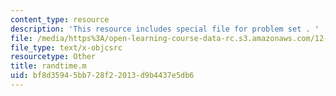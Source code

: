 ```yaml
---
content_type: resource
description: 'This resource includes special file for problem set . '
file: /media/https%3A/open-learning-course-data-rc.s3.amazonaws.com/12-009j-theoretical-environmental-analysis-spring-2015/bf8d35945bb728f22013d9b4437e5db6_randtime.m
file_type: text/x-objcsrc
resourcetype: Other
title: randtime.m
uid: bf8d3594-5bb7-28f2-2013-d9b4437e5db6
---
```

